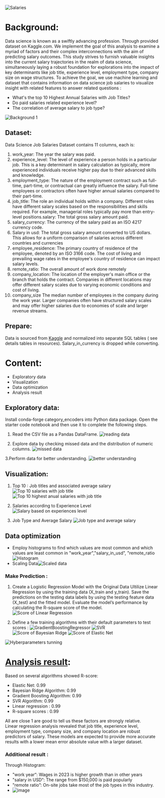 ![Salaries](https://github.com/lisahh986/Data-Science-Salary-Prediction/assets/119891031/38c36d41-1ff3-4ea7-bf41-f0f38c050dcf)
 

# Background: 
Data science is known as a swiftly advancing profession. Through provided dataset on Kaggle.com.
We implement the goal of this analysis to examine a myriad of factors and their complex interconnections with the aim of predicting salary outcomes.
This study strives to furnish valuable insights into the current salary trajectories in the realm of data science, simultaneously laying a robust foundation for explorations into the impact of key determinants like job title, experience level, employment type, company size on wage structures. 
To achieve the goal, we use machine learning and dataset that contains information on data science job salaries to visualize insight with related features to answer related questions : 
* What's the top 10 Highest Annual Salaries with Job Titles?
* Do paid salaries related experience level?
* The correlation of average salary to job type?    

![Background 1](https://github.com/lisahh986/Data-Science-Salary-Prediction/assets/119891031/62e1a71c-7a69-41a8-bcec-6d49e4fdc648)  

## Dataset:
Data Science Job Salaries Dataset contains 11 columns, each is:
1.	work_year: The year the salary was paid.
2.	experience_level: The level of experience a person holds in a particular job. This is a key determinant in salary calculation as typically, more experienced individuals receive higher pay due to their advanced skills and knowledge.
3.	employment_type: The nature of the employment contract such as full-time, part-time, or contractual can greatly influence the salary. Full-time employees or contractors often have higher annual salaries compared to their part-time.  
4.	job_title: The role an individual holds within a company. Different roles have different salary scales based on the responsibilities and skills required. For example, managerial roles typically pay more than entry-level positions.salary: The total gross salary amount paid.
5.	salary_currency: The currency of the salary paid as an ISO 4217 currency code.
6.	Salary in usd: The total gross salary amount converted to US dollars. This allows for a uniform comparison of salaries across different countries and currencies
7.	employee_residence: The primary country of residence of the employee, denoted by an ISO 3166 code. The cost of living and prevailing wage rates in the employee's country of residence can impact salary levels.
8.	remote_ratio: The overall amount of work done remotely
9.	company_location: The location of the employer's main office or the branch that holds the contract. Companies in different locations may offer different salary scales due to varying economic conditions and cost of living.
10.	company_size The median number of employees in the company during the work year. Larger companies often have structured salary scales and may offer higher salaries due to economies of scale and larger revenue streams.

## Prepare:
Data is sourced from [Kaggle](https://www.kaggle.com/datasets/arnabchaki/data-science-salaries-2023)  and normalized into separate SQL tables ( see details tables in resources). Salary_in_currency is dropped while converting.

# Content: 
* Exploratory data  
* Visualization
* Data optimization
* Analysis result

## Exploratory data: 
Install conda-forge category_encoders into Python data package. Open the starter code notebook and then use it to complete the following steps.
1. Read the CSV file as a Pandas DataFrame.
![reading data](https://github.com/lisahh986/Data-Science-Salary-Prediction/assets/119891031/9bd15877-9cce-49a0-b219-cce2f01c515d)

2. Explore data by checking missed data and the distribution of numeric columns. 
![missed data](https://github.com/lisahh986/Data-Science-Salary-Prediction/assets/119891031/31e49723-6ed5-4c22-a396-466f751f59d3)   

3.Perform data for better understanding.
![better understanding](https://github.com/lisahh986/Data-Science-Salary-Prediction/assets/119891031/7ef946ca-b0fe-4c56-800c-dfb2c9d89113)  

## Visualization:
1. Top 10 : Job titles and associated average salary
![Top 10 salaries with job title](https://github.com/lisahh986/Data-Science-Salary-Prediction/assets/119891031/3f9b45da-d343-44b4-af13-96ca38919ee5)
![Top 10 highest anual salaries with job title](https://github.com/lisahh986/Data-Science-Salary-Prediction/assets/119891031/9995cb32-cb93-41e0-91f4-4b50875adb90)

2. Salaries according to Experience Level
![Salary based on experiences level](https://github.com/lisahh986/Data-Science-Salary-Prediction/assets/119891031/eabba0eb-792d-4c34-9042-013d1fce32bb)

3. Job Type and Average Salary
![Job type and average salary](https://github.com/lisahh986/Data-Science-Salary-Prediction/assets/119891031/c7dafb09-1162-4385-8a62-cd07be62271d)

## Data optimization
* Employ histograms to find which values are most common and which values are least common in "work_year","salary_in_usd", "remote_ratio
![Histogram](https://github.com/lisahh986/Data-Science-Salary-Prediction/assets/119891031/612ad59a-2034-4d2b-b1b6-5429dd6ab914)
* Scaling Data![Scaled data](https://github.com/lisahh986/Data-Science-Salary-Prediction/assets/119891031/e44266e7-f2f8-4e6d-874e-5f0254c1e967)


### Make Prediction :
1. Create a Logistic Regression Model with the Original Data
Ultilize Linear Regression by using the training data (X_train and y_train).
Save the predictions on the testing data labels by using the testing feature data (X_test) and the fitted model.
Evaluate the model’s performance by calculating the R-square score of the model.
![Score of Linear Regression](https://github.com/lisahh986/Data-Science-Salary-Prediction/assets/119891031/db55083f-34d1-425f-b863-e624a5a9b701)


2. Define a few training algorithms with their default parameters to test scores : 
![GradientBoostingRegressor](https://github.com/lisahh986/Data-Science-Salary-Prediction/assets/119891031/d593f357-2b4a-4ecf-a2cc-05c2150a86c8)
![SVR](https://github.com/lisahh986/Data-Science-Salary-Prediction/assets/119891031/7bf5f024-52b7-4d2b-9f27-4c60250c4ac4)
![Score of Bayesian Ridge](https://github.com/lisahh986/Data-Science-Salary-Prediction/assets/119891031/a0fca509-5b96-4e18-9d45-945bff15a8f6)
![Score of Elastic Net](https://github.com/lisahh986/Data-Science-Salary-Prediction/assets/119891031/498202a8-f699-411b-8332-fe7a77973d97)

![Hyberparameters tunning](https://github.com/lisahh986/Data-Science-Salary-Prediction/assets/119891031/95ae48f8-3e89-4d19-bbb9-75568ca2863b)

# <u>Analysis result</u>: 
Based on several algorithms showed R-score:   
* Elastic Net: 0.99
* Bayesian Ridge Algorithm: 0.99
* Gradient Boosting Algorithm: 0.99
* SVR Algorithm: 0.99
* Linear regression : 0.99
* R-square scores : 0.99  

All are close 1 are good to tell us these factors are strongly relative.  
Linear regression analysis revealed that job title, experience level, employment type, company size, and company location are robust predictors of salary. These models are expected to provide more accurate results with a lower mean error absolute value with a larger dataset. 
### Additional result :
Through Histogram: 
* "work year“: Wages in 2023 is higher growth than in other years 
* "salary in USD“: The range from $150,000 is paid popularly
* "remote ratio”: On-site jobs take most of the job types in this industry.
* ![image](https://github.com/lisahh986/Data-Science-Salary-Prediction/assets/119891031/87351c27-693a-4352-9236-69d3c7f2e32e)




